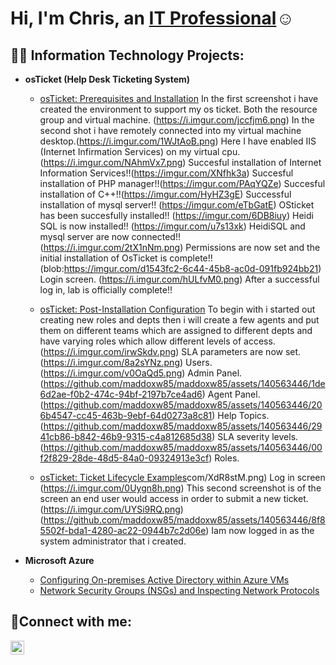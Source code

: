 
<h1>Hi, I'm Chris, an <a href="https://www.linkedin.com/in/chris-wyatt-39bb7814b/">IT Professional</a>☺</h1>

<h2>👨‍💻 Information Technology Projects:</h2>

- <b>osTicket (Help Desk Ticketing System)</b>
  - [osTicket: Prerequisites and Installation](https://i.imgur.com/6yIdE1j.png) In the first screenshot i have created the environment to support my os ticket. Both the resource group and virtual machine. (https://i.imgur.com/jccfjm6.png) In the second shot i have remotely connected into my virtual machine desktop.(https://i.imgur.com/1WJtAoB.png) Here I have enabled IIS (Internet Infirmation Services) on my virtual cpu.(https://i.imgur.com/NAhmVx7.png) Succesful installation of Internet Information Services!!(https://imgur.com/XNfhk3a) Succesful installation of PHP manager!!(https://imgur.com/PAqYQZe) Succesful installation of C++!!(https://imgur.com/HyHZ3gE) Successful installation of mysql server!! (https://imgur.com/eTbGatE) OSticket has been succesfully installed!! (https://imgur.com/6DB8iuy) Heidi SQL is now installed!! (https://imgur.com/u7s13xk) HeidiSQL and mysql server are now connected!! (https://i.imgur.com/2tX1nNm.png) Permissions are now set and the initial installation of OsTicket is complete!! (blob:https://imgur.com/d1543fc2-6c44-45b8-ac0d-091fb924bb21) Login screen. (https://i.imgur.com/hULfvM0.png) After a successful log in, lab is officially complete!!
  - [osTicket: Post-Installation Configuration](https://i.imgur.com/lJQMDpl.png) To begin with i started out creating new roles and depts then i will create a few agents and put them on different teams which are assigned to different depts and have varying roles which allow different levels of access. (https://i.imgur.com/irwSkdv.png) SLA parameters are now set. (https://i.imgur.com/8a2sYNz.png) Users. (https://i.imgur.com/v0OaQd5.png) Admin Panel. 
    (https://github.com/maddoxw85/maddoxw85/assets/140563446/1de6d2ae-f0b2-474c-94bf-2197b7ce4ad6) Agent Panel. (https://github.com/maddoxw85/maddoxw85/assets/140563446/206b4547-cc45-463b-9ebf-64d0273a8c81) Help Topics. (https://github.com/maddoxw85/maddoxw85/assets/140563446/2941cb86-b842-46b9-9315-c4a812685d38) SLA severity levels.(https://github.com/maddoxw85/maddoxw85/assets/140563446/00f2f829-28de-48d5-84a0-09324913e3cf) Roles.




  - [osTicket: Ticket Lifecycle Examples](https://i.imgur.)com/XdR8stM.png) Log in screen (https://i.imgur.com/0Uygn8h.png) This second screenshot is of the screen an end user would access in order to submit a new ticket.  (https://i.imgur.com/UYSi9RQ.png) 
 (https://github.com/maddoxw85/maddoxw85/assets/140563446/8f85502f-bda1-4280-ac22-0944b7c2d06e) Iam now logged in as the system administrator that i created.

- <b>Microsoft Azure</b>
  - [Configuring On-premises Active Directory within Azure VMs](https://www.youtube.com/watch?v=lzHRxxSmQXc&pp=ygVAaG93IHRvIGRlcGxveSBvbiBwcmVtaXNlcyBhY3RpdmUgZGlyZWN0b3J5IHdpdGhpbiBhenVyZSBjb21wdXRlIA%3D%3D)
  - [Network Security Groups (NSGs) and Inspecting Network Protocols](https://www.youtube.com/watch?v=Mu_2UnOdVHM&pp=ygU_IEF6dXJlIFZpcnR1YWwgTWFjaGluZXMsIFdpcmVzaGFyaywgYW5kIE5ldHdvcmsgU2VjdXJpdHkgR3JvdXBz)

<h2>🤳Connect with me:</h2>

[<img align="left" alt="Josh | LinkedIn" width="22px" src="https://cdn.jsdelivr.net/npm/simple-icons@v3/icons/linkedin.svg" />][linkedin]

[linkedin]: https://www.linkedin.com/in/chris-wyatt-39bb7814b/
<!--
**maddoxw85/maddoxw85** is a ✨ _special_ ✨ repository because its `README.md` (this file) appears on your GitHub profile.

Here are some ideas to get you started:

- 🔭 I’m currently working on ... A+ certification
- 🌱 I’m currently learning ... More about the IT industry
- 👯 I’m looking to collaborate on ...
- 🤔 I’m looking for help with ...
- 💬 Ask me about ...
- 📫 How to reach me: ...
- 😄 Pronouns: ...
- ⚡ Fun fact: ...
-->
